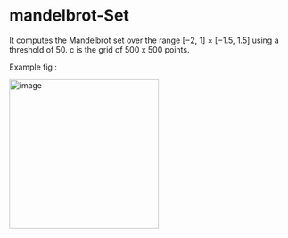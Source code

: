 # mandelbrot-Set

It computes the Mandelbrot set over the range [−2, 1] × [−1.5, 1.5] 
using a threshold of 50. c is the grid of 500 x 500 points.

Example fig : 

<img width="268" alt="image" src="https://user-images.githubusercontent.com/114034184/200060284-f69dab8a-4af0-4db3-a5c6-9c435677e902.png">
